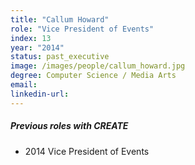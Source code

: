 ```yaml
---
title: "Callum Howard"
role: "Vice President of Events"
index: 13
year: "2014"
status: past_executive
image: /images/people/callum_howard.jpg
degree: Computer Science / Media Arts
email:
linkedin-url:
---
```

##### Previous roles with CREATE

- 2014 Vice President of Events

